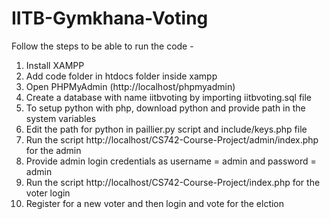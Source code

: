 # IITB-Gymkhana-Voting

Follow the steps to be able to run the code -  
1. Install XAMPP  
2. Add code folder in htdocs folder inside xampp 
3. Open PHPMyAdmin (http://localhost/phpmyadmin) 
4. Create a database with name iitbvoting by importing iitbvoting.sql file
5. To setup python with php, download python and provide path in the system variables 
6. Edit the path for python in paillier.py script and include/keys.php file 
7. Run the script http://localhost/CS742-Course-Project/admin/index.php for the admin 
8. Provide admin login credentials as username = admin and password = admin 
9. Run the script http://localhost/CS742-Course-Project/index.php for the voter login 
10. Register for a new voter and then login and vote for the elction 
